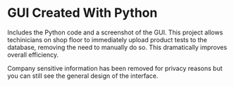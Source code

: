 # GUI Created With Python

Includes the Python code and a screenshot of the GUI. This project allows techinicians on shop floor to immediately upload product tests to the database, removing the need to manually do so. This dramatically improves overall efficiency.


Company sensitive information has been removed for privacy reasons but you can still see the general design of the interface.
